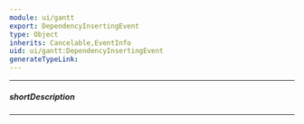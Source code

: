 ```yaml
---
module: ui/gantt
export: DependencyInsertingEvent
type: Object
inherits: Cancelable,EventInfo
uid: ui/gantt:DependencyInsertingEvent
generateTypeLink: 
---
```

---
##### shortDescription
<!-- Description goes here -->

---
<!-- Description goes here -->